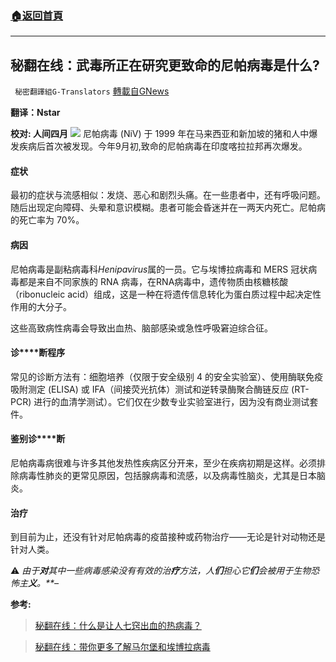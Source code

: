 ###  [:house:返回首頁](https://github.com/ourhimalayas/txt)
---


## 秘翻在线：武毒所正在研究更致命的尼帕病毒是什么?
` 秘密翻譯組G-Translators` [轉載自GNews](https://gnews.org/zh-hans/1595152/)

**翻译：Nstar**

**校对: 人间四月**
![](https://assets.gnews.org/wp-content/uploads/2021/10/Screenshot-2021-10-15-114909.jpg)
尼帕病毒 (NiV) 于 1999 年在马来西亚和新加坡的猪和人中爆发疾病后首次被发现。今年9月初,致命的尼帕病毒在印度喀拉拉邦再次爆发。

#### **症状**

最初的症状与流感相似：发烧、恶心和剧烈头痛。在一些患者中，还有呼吸问题。随后出现定向障碍、头晕和意识模糊。患者可能会昏迷并在一两天内死亡。尼帕病的死亡率为 70%。

#### **病因**

尼帕病毒是副粘病毒科*Henipavirus*属的一员。它与埃博拉病毒和 MERS 冠状病毒都是来自不同家族的 RNA 病毒，在RNA病毒中，遗传物质由核糖核酸（ribonucleic acid）组成，这是一种在将遗传信息转化为蛋白质过程中起决定性作用的大分子。

这些高致病性病毒会导致出血热、脑部感染或急性呼吸窘迫综合征。

#### **诊****断程序**

常见的诊断方法有：细胞培养（仅限于安全级别 4 的安全实验室）、使用酶联免疫吸附测定 (ELISA) 或 IFA（间接荧光抗体）测试和逆转录酶聚合酶链反应 (RT-PCR) 进行的血清学测试）。它们仅在少数专业实验室进行，因为没有商业测试套件。

#### **鉴别诊****断**

尼帕病毒病很难与许多其他发热性疾病区分开来，至少在疾病初期是这样。必须排除病毒性肺炎的更常见原因，包括腺病毒和流感，以及病毒性脑炎，尤其是日本脑炎。

#### **治疗**

到目前为止，还没有针对尼帕病毒的疫苗接种或药物治疗——无论是针对动物还是针对人类。

⚠️ *由于**对**其中一些病毒感染没有有效的治**疗**方法，人**们**担心它**们**会被用于生物恐怖主**义**。**–*

**参考:**



> [秘翻在线：什么是让人七窍出血的热病毒？](https://gnews.org/zh-hans/1553478/)





> [秘翻在线：带你更多了解马尔堡和埃博拉病毒](https://gnews.org/zh-hans/1575256/)
